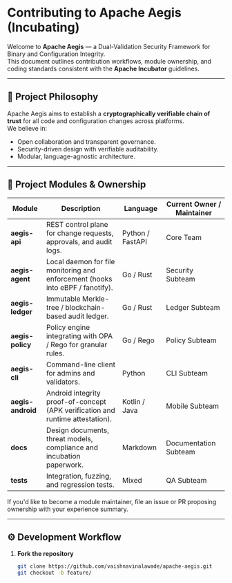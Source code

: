 # Contributing to Apache Aegis (Incubating)

Welcome to **Apache Aegis** — a Dual-Validation Security Framework for Binary and Configuration Integrity.  
This document outlines contribution workflows, module ownership, and coding standards consistent with the **Apache Incubator** guidelines.

---

## 🧭 Project Philosophy

Apache Aegis aims to establish a **cryptographically verifiable chain of trust** for all code and configuration changes across platforms.  
We believe in:
- Open collaboration and transparent governance.
- Security-driven design with verifiable auditability.
- Modular, language-agnostic architecture.

---

## 🧱 Project Modules & Ownership

| Module | Description | Language | Current Owner / Maintainer |
|---------|--------------|-----------|-----------------------------|
| **aegis-api** | REST control plane for change requests, approvals, and audit logs. | Python / FastAPI | Core Team |
| **aegis-agent** | Local daemon for file monitoring and enforcement (hooks into eBPF / fanotify). | Go / Rust | Security Subteam |
| **aegis-ledger** | Immutable Merkle-tree / blockchain-based audit ledger. | Go / Rust | Ledger Subteam |
| **aegis-policy** | Policy engine integrating with OPA / Rego for granular rules. | Go / Rego | Policy Subteam |
| **aegis-cli** | Command-line client for admins and validators. | Python | CLI Subteam |
| **aegis-android** | Android integrity proof-of-concept (APK verification and runtime attestation). | Kotlin / Java | Mobile Subteam |
| **docs** | Design documents, threat models, compliance and incubation paperwork. | Markdown | Documentation Subteam |
| **tests** | Integration, fuzzing, and regression tests. | Mixed | QA Subteam |

If you'd like to become a module maintainer, file an issue or PR proposing ownership with your experience summary.

---

## ⚙️ Development Workflow

1. **Fork the repository**
   ```bash
   git clone https://github.com/vaishnavinalawade/apache-aegis.git
   git checkout -b feature/

